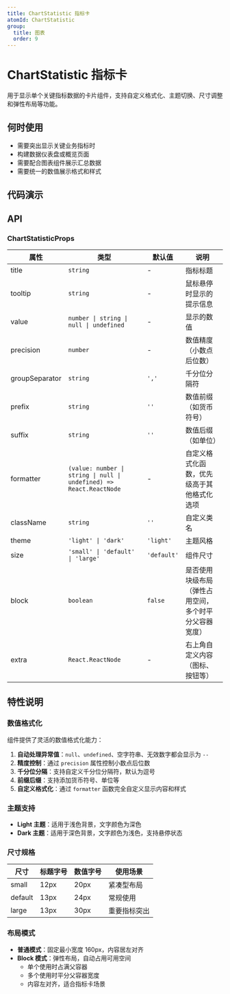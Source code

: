 ```yaml
---
title: ChartStatistic 指标卡
atomId: ChartStatistic
group:
  title: 图表
  order: 9
---
```


# ChartStatistic 指标卡

用于显示单个关键指标数据的卡片组件，支持自定义格式化、主题切换、尺寸调整和弹性布局等功能。

## 何时使用

- 需要突出显示关键业务指标时
- 构建数据仪表盘或概览页面
- 需要配合图表组件展示汇总数据
- 需要统一的数值展示格式和样式

## 代码演示

<code src="../demos/charts/chartStatic.tsx" background="var(--main-bg-color)" iframe=540></code>

## API

### ChartStatisticProps

| 属性           | 类型                                                                | 默认值      | 说明                                                   |
| -------------- | ------------------------------------------------------------------- | ----------- | ------------------------------------------------------ |
| title          | `string`                                                            | -           | 指标标题                                               |
| tooltip        | `string`                                                            | -           | 鼠标悬停时显示的提示信息                               |
| value          | `number \| string \| null \| undefined`                             | -           | 显示的数值                                             |
| precision      | `number`                                                            | -           | 数值精度（小数点后位数）                               |
| groupSeparator | `string`                                                            | `','`       | 千分位分隔符                                           |
| prefix         | `string`                                                            | `''`        | 数值前缀（如货币符号）                                 |
| suffix         | `string`                                                            | `''`        | 数值后缀（如单位）                                     |
| formatter      | `(value: number \| string \| null \| undefined) => React.ReactNode` | -           | 自定义格式化函数，优先级高于其他格式化选项             |
| className      | `string`                                                            | `''`        | 自定义类名                                             |
| theme          | `'light' \| 'dark'`                                                 | `'light'`   | 主题风格                                               |
| size           | `'small' \| 'default' \| 'large'`                                   | `'default'` | 组件尺寸                                               |
| block          | `boolean`                                                           | `false`     | 是否使用块级布局（弹性占用空间，多个时平分父容器宽度） |
| extra          | `React.ReactNode`                                                   | -           | 右上角自定义内容（图标、按钮等）                       |

## 特性说明

### 数值格式化

组件提供了灵活的数值格式化能力：

1. **自动处理异常值**：`null`、`undefined`、空字符串、无效数字都会显示为 `--`
2. **精度控制**：通过 `precision` 属性控制小数点后位数
3. **千分位分隔**：支持自定义千分位分隔符，默认为逗号
4. **前缀后缀**：支持添加货币符号、单位等
5. **自定义格式化**：通过 `formatter` 函数完全自定义显示内容和样式

### 主题支持

- **Light 主题**：适用于浅色背景，文字颜色为深色
- **Dark 主题**：适用于深色背景，文字颜色为浅色，支持悬停状态

### 尺寸规格

| 尺寸    | 标题字号 | 数值字号 | 使用场景     |
| ------- | -------- | -------- | ------------ |
| small   | 12px     | 20px     | 紧凑型布局   |
| default | 13px     | 24px     | 常规使用     |
| large   | 13px     | 30px     | 重要指标突出 |

### 布局模式

- **普通模式**：固定最小宽度 160px，内容居左对齐
- **Block 模式**：弹性布局，自动占用可用空间
  - 单个使用时占满父容器
  - 多个使用时平分父容器宽度
  - 内容左对齐，适合指标卡场景
